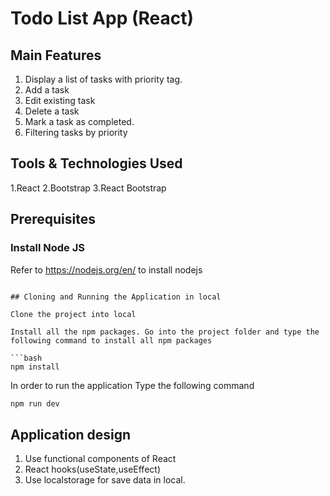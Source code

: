 # Todo List App (React)

## Main Features

1. Display a list of tasks with priority tag.
2. Add a task
3. Edit existing task
4. Delete a task
5. Mark a task as completed.
6. Filtering tasks by priority

## Tools & Technologies Used

1.React
2.Bootstrap
3.React Bootstrap

## Prerequisites

### Install Node JS

Refer to https://nodejs.org/en/ to install nodejs

````

## Cloning and Running the Application in local

Clone the project into local

Install all the npm packages. Go into the project folder and type the following command to install all npm packages

```bash
npm install
````

In order to run the application Type the following command

```bash
npm run dev
```

## Application design

1. Use functional components of React
2. React hooks(useState,useEffect)
3. Use localstorage for save data in local.
